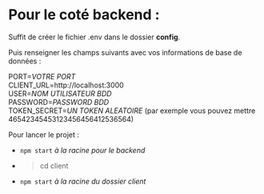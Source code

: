# Pour le coté backend :

Suffit de créer le fichier .env dans le dossier <b>config</b>.

Puis renseigner les champs suivants avec vos informations de base de données : 


PORT=<i>VOTRE PORT</i><br />
CLIENT_URL=http://localhost:3000<br />
USER=<i>NOM UTILISATEUR BDD</i><br />
PASSWORD=<i>PASSWORD BDD</i><br />
TOKEN_SECRET=<i>UN TOKEN ALEATOIRE</i> (par exemple vous pouvez mettre 46542345453123456456412536564)<br />

Pour lancer le projet : 

- <code>npm start</code> *à la racine pour le backend*
- > cd client
- <code>npm start</code> *à la racine du dossier client*
